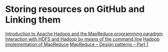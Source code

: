 # Storing resources on GitHub and Linking them
[Introduction to Apache Hadoop and the MapReduce programming paradigm](https://enricocarraro.github.io/testing/03.pdf)
[Interaction with HDFS and Hadoop by means of the command line](https://enricocarraro.github.io/testing/03b.pdf)
[Hadoop implementation of MapReduce](https://enricocarraro.github.io/testing/04.pdf)
[MapReduce – Design patterns – Part 1](https://enricocarraro.github.io/testing/05.pdf)

